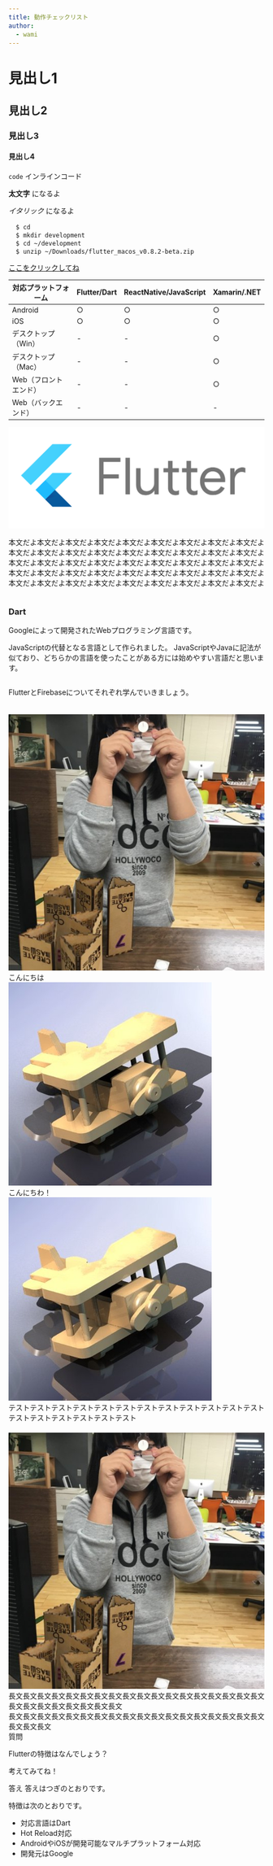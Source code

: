 ```yaml
---
title: 動作チェックリスト
author:
  - wami
---
```


<!-- base.scss -->

# 見出し1

## 見出し2

### 見出し3

#### 見出し4

`code` インラインコード

**太文字** になるよ

_イタリック_ になるよ

```shell script
  $ cd
  $ mkdir development
  $ cd ~/development
  $ unzip ~/Downloads/flutter_macos_v0.8.2-beta.zip
```

[ここをクリックしてね](https://github.com/)

| 対応プラットフォーム | Flutter/Dart | ReactNative/JavaScript | Xamarin/.NET|
|---|---|---|---|
|Android|○|○|○|
|iOS|○|○|○|
|デスクトップ（Win）|-|-|○|
|デスクトップ（Mac）|-|-|○|
|Web（フロントエンド）|-|-|○|
|Web（バックエンド）|-|-|-|

![Flutterロゴ](assets/flutter.png)

本文だよ本文だよ本文だよ本文だよ本文だよ本文だよ本文だよ本文だよ本文だよ本文だよ本文だよ本文だよ本文だよ本文だよ本文だよ本文だよ本文だよ本文だよ本文だよ本文だよ本文だよ本文だよ本文だよ本文だよ本文だよ本文だよ本文だよ本文だよ本文だよ本文だよ本文だよ本文だよ本文だよ本文だよ本文だよ本文だよ本文だよ本文だよ本文だよ本文だよ本文だよ本文だよ本文だよ本文だよ本文だよ

<!-- column.scss -->

<div class="column">

### Dart

Googleによって開発されたWebプログラミング言語です。

JavaScriptの代替となる言語として作られました。
JavaScriptやJavaに記法が似ており、どちらかの言語を使ったことがある方には始めやすい言語だと思います。

</div>

<!-- lead.scss -->

<div class="lead">

FlutterとFirebaseについてそれぞれ学んでいきましょう。

</div>

<!-- talk.scss -->

<!--吹き出しはじまり-->
<div class="balloon_l">
  <div class="faceicon_l_bg">
    <div class="faceicon_l">
    　<img src="assets/wami.jpg">
    </div>
  </div>
    <div class="says_l">
こんにちは
    </div>
</div>
<!--吹き出し終わり-->

<!--吹き出しはじまり-->
<div class="balloon_r">
  <div class="faceicon_r_bg">
    <div class="faceicon_r">
     <img src="assets/kido.jpg">
   </div>
  </div>
    <div class="says_r">
こんにちわ！
    </div>
</div>
<!--吹き出し終わり-->

<!--吹き出しはじまり-->
<div class="balloon_r">
  <div class="faceicon_r_bg">
    <div class="faceicon_r">
     <img src="assets/kido.jpg">
   </div>
  </div>
    <div class="says_r">
テストテストテストテストテストテストテストテストテストテストテストテストテストテストテストテストテストテスト
    </div>
</div>
<!--吹き出し終わり-->

<!--吹き出しはじまり-->
<div class="balloon_l">
  <div class="faceicon_l_bg">
    <div class="faceicon_l">
    　<img src="assets/wami.jpg">
    </div>
  </div>
    <div class="says_l">
長文長文長文長文長文長文長文長文長文長文長文長文長文長文長文長文長文長文長文長文長文長文長文長文長文長文<br>長文長文長文長文長文長文長文長文長文長文長文長文長文長文長文長文長文長文長文長文長文
    </div>
</div>
<!--吹き出し終わり-->

<!--問題はじまり-->
<div class="question">
<span class="question-title">質問</span>

Flutterの特徴はなんでしょう？

考えてみてね！

</div>
<!--問題おわり-->

<!--答えはじまり-->
<div class="answer">
<span class="answer-title">答え</span>
答えはつぎのとおりです。

特徴は次のとおりです。

 - 対応言語はDart
 - Hot Reload対応
 - AndroidやiOSが開発可能なマルチプラットフォーム対応
 - 開発元はGoogle

</div>
<!--答えおわり-->